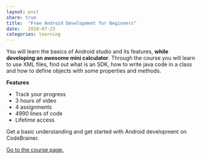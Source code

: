 ```yaml
---
layout: post
share: true
title:  "Free Android Development for Beginners"
date:   2018-07-23
categories: learning
---
```

You will learn the basics of Android studio and its features, __while developing an awesome mini calculator__. Through the course you will learn to use XML files, find out what is an SDK, how to write java code in a class and how to define objects with some properties and methods.

__Features__
- Track your progress
- 3 hours of video
- 4 assignments
- 4990 lines of code
- Lifetime access


Get a basic understanding and get started with Android development on CodeBrainer.

[Go to the course page.](https://www.codebrainer.com/topics/android_development_for_beginners_calculator)
